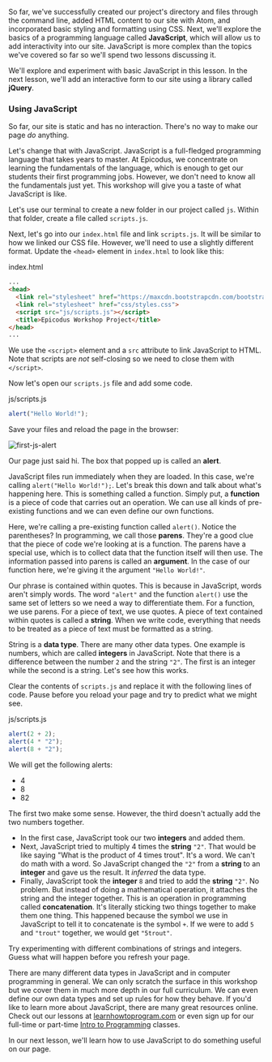 So far, we've successfully created our project's directory and files through the command line, added HTML content to our site with Atom, and incorporated basic styling and formatting using CSS. Next, we'll explore the basics of a programming language called **JavaScript**, which will allow us to add interactivity into our site. JavaScript is more complex than the topics we've covered so far so we'll spend two lessons discussing it.

We'll explore and experiment with basic JavaScript in this lesson. In the next lesson, we'll add an interactive form to our site using a  library called **jQuery**.

### Using JavaScript

So far, our site is static and has no interaction. There's no way to make our page *do* anything.

Let's change that with JavaScript. JavaScript is a full-fledged programming language that takes years to master. At Epicodus, we concentrate on learning the fundamentals of the language, which is enough to get our students their first programming jobs. However, we don't need to know all the fundamentals just yet. This workshop will give you a taste of what JavaScript is like.

Let's use our terminal to create a new folder in our project called `js`. Within that folder, create a file called `scripts.js`.

Next, let's go into our `index.html` file and link `scripts.js`. It will be similar to how we linked our CSS file. However, we'll need to use a slightly different format. Update the `<head>` element in `index.html` to look like this:

<div class="filename">index.html</div>

```html
...
<head>
  <link rel="stylesheet" href="https://maxcdn.bootstrapcdn.com/bootstrap/3.3.7/css/bootstrap.min.css">
  <link rel="stylesheet" href="css/styles.css">
  <script src="js/scripts.js"></script>
  <title>Epicodus Workshop Project</title>
</head>
...
```

We use the `<script>` element and a `src` attribute to link JavaScript to HTML. Note that scripts are *not* self-closing so we need to close them with `</script>`.

Now let's open our `scripts.js` file and add some code.

<div class="filename">js/scripts.js</div>

```js
alert("Hello World!");
```

Save your files and reload the page in the browser:

![first-js-alert](https://learnhowtoprogram.s3.us-west-2.amazonaws.com/Workshop/first-js-alert.png)

Our page just said hi. The box that popped up is called an **alert**.

JavaScript files run immediately when they are loaded. In this case, we're calling `alert("Hello World!");`. Let's break this down and talk about what's happening here. This is something called a function. Simply put, a **function** is a piece of code that carries out an operation. We can use all kinds of pre-existing functions and we can even define our own functions.

Here, we're calling a pre-existing function called `alert()`. Notice the parentheses? In programming, we call those **parens**. They're a good clue that the piece of code we're looking at is a function. The parens have a special use, which is to collect data that the function itself will then use. The information passed into parens is called an **argument**. In the case of our function here, we're giving it the argument `"Hello World!"`.

Our phrase is contained within quotes. This is because in JavaScript, words aren't simply words. The word `"alert"` and the function `alert()` use the same set of letters so we need a way to differentiate them. For a function, we use parens. For a piece of text, we use quotes. A piece of text contained within quotes is called a **string**. When we write code, everything that needs to be treated as a piece of text must be formatted as a string.

String is a **data type**. There are many other data types. One example is numbers, which are called **integers** in JavaScript. Note that there is a difference between the number `2` and the string `"2"`. The first is an integer while the second is a string. Let's see how this works.

Clear the contents of `scripts.js` and replace it with the following lines of code. Pause before you reload your page and try to predict what we might see.

<div class="filename">js/scripts.js</div>

```js
alert(2 + 2);
alert(4 * "2");
alert(8 + "2");
```

We will get the following alerts:

* 4
* 8
* 82

The first two make some sense. However, the third doesn't actually add the two numbers together.

* In the first case, JavaScript took our two **integers** and added them.
* Next, JavaScript tried to multiply 4 times the **string** `"2"`. That would be like saying "What is the product of 4 times trout". It's a word. We can't do math with a word. So JavaScript changed the `"2"` from a **string** to an **integer** and gave us the result. It *inferred* the data type.
* Finally, JavaScript took the **integer** `8` and tried to add the **string** `"2"`. No problem. But instead of doing a mathematical operation, it attaches the string and the integer together. This is an operation in programming called **concatenation**. It's literally sticking two things together to make them one thing. This happened because the symbol we use in JavaScript to tell it to concatenate is the symbol `+`. If we were to add `5` and `"trout"` together, we would get `"5trout"`.

Try experimenting with different combinations of strings and integers. Guess what will happen before you refresh your page.

There are many different data types in JavaScript and in computer programming in general. We can only scratch the surface in this workshop but we cover them in much more depth in our full curriculum. We can even define our own data types and set up rules for how they behave. If you'd like to learn more about JavaScript, there are many great resources online. Check out our lessons at [learnhowtoprogram.com](https://full-time.learnhowtoprogram.com/introduction-to-programming) or even sign up for our full-time or part-time [Intro to Programming](https://www.epicodus.com/) classes.

In our next lesson, we'll learn how to use JavaScript to do something useful on our page.
